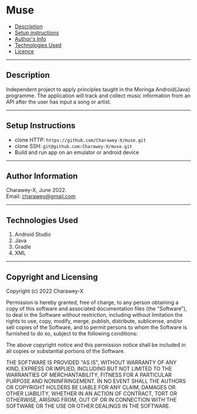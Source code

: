 # Muse

- [Description](#description)
- [Setup instructions](#setup-instructions)
- [Author's Info](#Author-information)
- [Technologies Used](#technologies-used)
- [Licence](#copyright-and-licensing)


---

## Description
Independent project to apply principles taught in the Moringa Android(Java) programme. The application will track and collect music information from an API after the user has input a song or artist.


---

## Setup Instructions
* clone HTTP: ``` https://github.com/Charawey-X/muse.git ```
* clone SSH: ``` git@github.com:Charawey-X/muse.git ```
* Build and run app on an emulator or android device

---

## Author Information
Charawey-X, June 2022. <br>
Email: charawey@gmail.com

---

## Technologies Used
1. Android Studio
2. Java
3. Gradle
4. XML

---

## Copyright and Licensing
Copyright (c) 2022 Charawey-X

Permission is hereby granted, free of charge, to any person obtaining a copy of this software and associated documentation files (the "Software"), to deal in the Software without restriction, including without limitation the rights to use, copy, modify, merge, publish, distribute, sublicense, and/or sell copies of the Software, and to permit persons to whom the Software is furnished to do so, subject to the following conditions:

The above copyright notice and this permission notice shall be included in all copies or substantial portions of the Software.

THE SOFTWARE IS PROVIDED "AS IS", WITHOUT WARRANTY OF ANY KIND, EXPRESS OR IMPLIED, INCLUDING BUT NOT LIMITED TO THE WARRANTIES OF MERCHANTABILITY, FITNESS FOR A PARTICULAR PURPOSE AND NONINFRINGEMENT. IN NO EVENT SHALL THE AUTHORS OR COPYRIGHT HOLDERS BE LIABLE FOR ANY CLAIM, DAMAGES OR OTHER LIABILITY, WHETHER IN AN ACTION OF CONTRACT, TORT OR OTHERWISE, ARISING FROM, OUT OF OR IN CONNECTION WITH THE SOFTWARE OR THE USE OR OTHER DEALINGS IN THE SOFTWARE.
